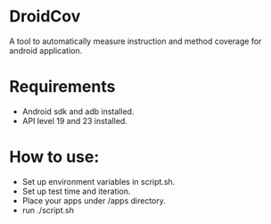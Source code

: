 # DroidCov
A tool to automatically measure instruction and method coverage for android application.

# Requirements
- Android sdk and adb installed.
- API level 19 and 23 installed.

# How to use:
 - Set up environment variables in script.sh.
 - Set up test time and iteration.
 - Place your apps under /apps directory.
 - run ./script.sh
